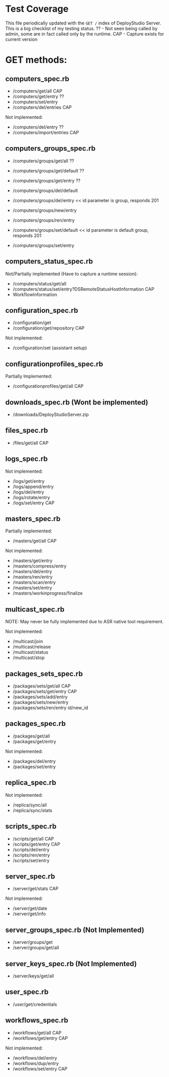 # Test Coverage

This file periodically updated with the `GET /` index of DeployStudio Server.
This is a big checklist of my testing status.
?? - Not seen being called by admin, some are in fact called only by the runtime.
CAP - Capture exists for current version

# GET methods:

## computers_spec.rb ##

- /computers/get/all CAP
- /computers/get/entry ??
- /computers/set/entry
- /computers/del/entries CAP

Not implemented:

- /computers/del/entry ??
- /computers/import/entries CAP

## computers_groups_spec.rb ##

- /computers/groups/get/all ??
- /computers/groups/get/default ??
- /computers/groups/get/entry ??

- /computers/groups/del/default
- /computers/groups/del/entry << id parameter is group, responds 201
- /computers/groups/new/entry
- /computers/groups/ren/entry
- /computers/groups/set/default << id parameter is default group, responds 201
- /computers/groups/set/entry

## computers_status_spec.rb ##

Not/Partially implemented (Have to capture a runtime session):

- /computers/status/get/all
- /computers/status/set/entry?DSRemoteStatusHostInformation CAP
- WorkflowInformation

## configuration_spec.rb ##

- /configuration/get
- /configuration/get/repository CAP

Not implemented:

- /configuration/set (assistant setup)

## configurationprofiles_spec.rb ##

Partially Implemented:

- /configurationprofiles/get/all CAP

## downloads_spec.rb (Wont be implemented) ##

- /downloads/DeployStudioServer.zip

## files_spec.rb ##

- /files/get/all CAP

## logs_spec.rb ##

Not implemented:

- /logs/get/entry
- /logs/append/entry
- /logs/del/entry
- /logs/rotate/entry
- /logs/set/entry CAP

## masters_spec.rb ##

Partially implemented:

- /masters/get/all CAP

Not implemented:

- /masters/get/entry
- /masters/compress/entry
- /masters/del/entry
- /masters/ren/entry
- /masters/scan/entry
- /masters/set/entry
- /masters/workinprogress/finalize

## multicast_spec.rb ##

NOTE: May never be fully implemented due to ASR native tool requirement.

Not implemented:

- /multicast/join
- /multicast/release
- /multicast/status
- /multicast/stop

## packages_sets_spec.rb ##

- /packages/sets/get/all CAP
- /packages/sets/get/entry CAP
- /packages/sets/add/entry
- /packages/sets/new/entry
- /packages/sets/ren/entry id/new_id

## packages_spec.rb ##

- /packages/get/all
- /packages/get/entry

Not implemented:

- /packages/del/entry
- /packages/set/entry

## replica_spec.rb ##

Not implemented:

- /replica/sync/all
- /replica/sync/stats

## scripts_spec.rb ##

- /scripts/get/all CAP
- /scripts/get/entry CAP
- /scripts/del/entry
- /scripts/ren/entry
- /scripts/set/entry

## server_spec.rb ##

- /server/get/stats CAP

Not implemented:

- /server/get/date
- /server/get/info

## server_groups_spec.rb (Not Implemented) ##

- /server/groups/get
- /server/groups/get/all

## server_keys_spec.rb (Not Implemented) ##

- /server/keys/get/all

## user_spec.rb ##

- /user/get/credentials

## workflows_spec.rb ##

- /workflows/get/all CAP
- /workflows/get/entry CAP

Not implemented: 

- /workflows/del/entry
- /workflows/dup/entry
- /workflows/set/entry CAP